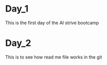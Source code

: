 # Day_1

This is the first day of the AI strive bootcamp
 
# Day_2
This is to see how read me file works in the git
